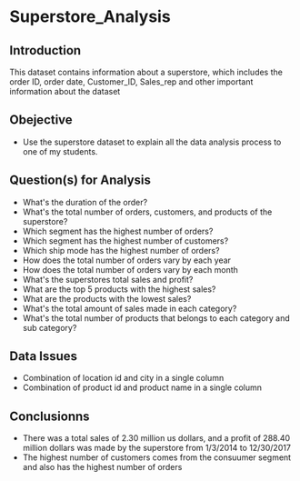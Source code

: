 # Superstore_Analysis
## Introduction
This dataset contains information about a superstore, which includes the order ID, order date, Customer_ID, Sales_rep and other important information about the dataset
## Obejective 
- Use the superstore dataset to explain all the data analysis process to one of my students.
## Question(s) for Analysis
- What's the duration of the order?
- What's the total number of orders, customers, and products of the superstore?
- Which segment has the highest number of orders?
- Which segment has the highest number of customers?
- Which ship mode has the highest number of orders?
- How does the total number of orders vary by each year
- How does the total number of orders vary by each month
- What's the superstores total sales and profit?
- What are the top 5 products with the highest sales?
- What are the products with the lowest sales?
- What's the total amount of sales made in each category?
- What's the total number of products that belongs to each category and sub category?
## Data Issues
- Combination of location id and city in a single column
- Combination of product id and product name in a single column
## Conclusionns
- There was a total sales of 2.30 million us dollars, and a profit of 288.40 million dollars was made by the superstore from 1/3/2014 to 12/30/2017
- The highest number of customers comes from the consuumer segment and also has the highest number of orders
